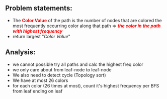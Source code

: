 ## Problem statements:

- The <span style="color:red">**Color Value**</span> of the path is the number of nodes that are colored the most frequently occurring color along that path => <span style="color:red">_**the color in the path with highest frequency**_</span>
- return largest "_Color Value_"

## Analysis:

- we cannot possible try all paths and calc the highest freq color
- we only care about from leaf-node to leaf-node
- We also need to detect cycle (Topology sort)
- We have at most 26 colors
- for each color (26 times at most), count it's highest frequency per BFS from leaf ending on leaf
